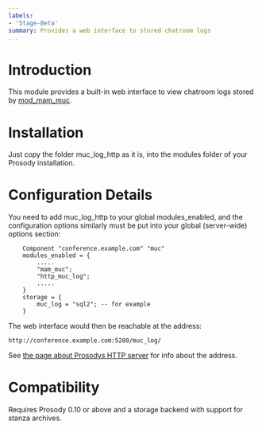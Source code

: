 ```yaml
---
labels:
- 'Stage-Beta'
summary: Provides a web interface to stored chatroom logs
...
```


Introduction
============

This module provides a built-in web interface to view chatroom logs
stored by [mod\_mam\_muc](mod_mam_muc.md).

Installation
============

Just copy the folder muc\_log\_http as it is, into the modules folder of
your Prosody installation.

Configuration Details
=====================

You need to add muc\_log\_http to your global modules\_enabled, and the
configuration options similarly must be put into your global
(server-wide) options section:

        Component "conference.example.com" "muc"
        modules_enabled = {
            .....
            "mam_muc";
            "http_muc_log";
            .....
        }
        storage = {
            muc_log = "sql2"; -- for example
        }

The web interface would then be reachable at the address:

    http://conference.example.com:5280/muc_log/

See [the page about Prosodys HTTP server](http://prosody.im/doc/http)
for info about the address.

Compatibility
=============

Requires Prosody 0.10 or above and a storage backend with support for
stanza archives.
